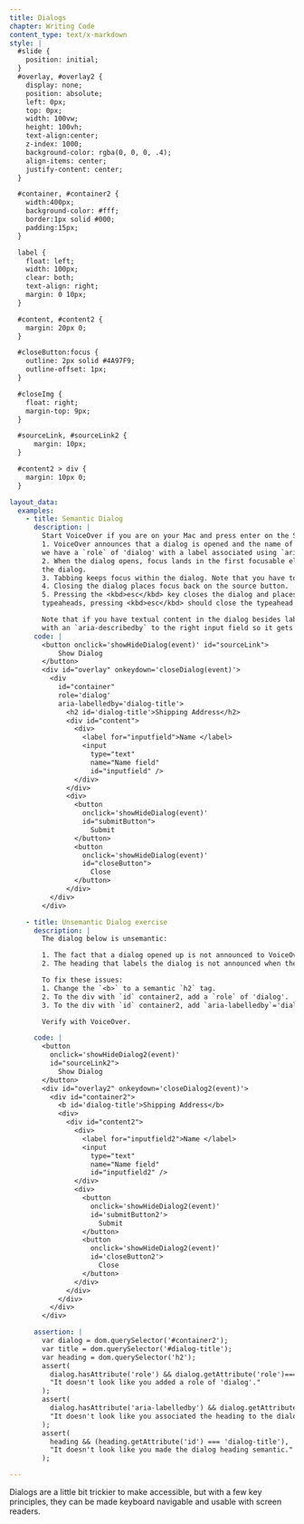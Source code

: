 ```yaml
---
title: Dialogs
chapter: Writing Code
content_type: text/x-markdown
style: |
  #slide {
    position: initial;
  }
  #overlay, #overlay2 {
    display: none;
    position: absolute;
    left: 0px;
    top: 0px;
    width: 100vw;
    height: 100vh;
    text-align:center;
    z-index: 1000;
    background-color: rgba(0, 0, 0, .4);
    align-items: center;
    justify-content: center;
  }

  #container, #container2 {
    width:400px;
    background-color: #fff;
    border:1px solid #000;
    padding:15px;
  }

  label {
    float: left;
    width: 100px;
    clear: both;
    text-align: right;
    margin: 0 10px;
  }

  #content, #content2 {
    margin: 20px 0;
  }

  #closeButton:focus {
    outline: 2px solid #4A97F9;
    outline-offset: 1px;
  }

  #closeImg {
    float: right;
    margin-top: 9px;
  }

  #sourceLink, #sourceLink2 {
      margin: 10px;
  }

  #content2 > div {
    margin: 10px 0;
  }

layout_data:
  examples:
    - title: Semantic Dialog
      description: |
        Start VoiceOver if you are on your Mac and press enter on the Show Dialog button. You will notice that:
        1. VoiceOver announces that a dialog is opened and the name of the dialog because
        we have a `role` of 'dialog' with a label associated using `aria-labelledby`.
        2. When the dialog opens, focus lands in the first focusable element in
        the dialog.
        3. Tabbing keeps focus within the dialog. Note that you have to write code to restrict the tab sequence to the dialog.
        4. Closing the dialog places focus back on the source button.
        5. Pressing the <kbd>esc</kbd> key closes the dialog and places the focus back on the source button. Note that for widgets like
        typeaheads, pressing <kbd>esc</kbd> should close the typeahead and not the dialog.

        Note that if you have textual content in the dialog besides labels, you should associate it
        with an `aria-describedby` to the right input field so it gets announced when you tab to the input field.
      code: |
        <button onclick='showHideDialog(event)' id="sourceLink">
            Show Dialog
        </button>
        <div id="overlay" onkeydown='closeDialog(event)'>
          <div
            id="container"
            role='dialog'
            aria-labelledby='dialog-title'>
              <h2 id='dialog-title'>Shipping Address</h2>
              <div id="content">
                <div>
                  <label for="inputfield">Name </label>
                  <input
                    type="text"
                    name="Name field"
                    id="inputfield" />
                </div>
              </div>
              <div>
                <button
                  onclick='showHideDialog(event)'
                  id="submitButton">
                    Submit
                </button>
                <button
                  onclick='showHideDialog(event)'
                  id="closeButton">
                    Close
                </button>
              </div>
          </div>
        </div>

    - title: Unsemantic Dialog exercise
      description: |
        The dialog below is unsemantic:

        1. The fact that a dialog opened up is not announced to VoiceOver.
        2. The heading that labels the dialog is not announced when the dialog is opened.

        To fix these issues:
        1. Change the `<b>` to a semantic `h2` tag.
        2. To the div with `id` container2, add a `role` of 'dialog'.
        3. To the div with `id` container2, add `aria-labelledby`='dialog-title'.

        Verify with VoiceOver.

      code: |
        <button
          onclick='showHideDialog2(event)'
          id="sourceLink2">
            Show Dialog
        </button>
        <div id="overlay2" onkeydown='closeDialog2(event)'>
          <div id="container2">
            <b id='dialog-title'>Shipping Address</b>
            <div>
              <div id="content2">
                <div>
                  <label for="inputfield2">Name </label>
                  <input
                    type="text"
                    name="Name field"
                    id="inputfield2" />
                </div>
                <div>
                  <button
                    onclick='showHideDialog2(event)'
                    id='submitButton2'>
                      Submit
                  </button>
                  <button
                    onclick='showHideDialog2(event)'
                    id='closeButton2'>
                      Close
                  </button>
                </div>
              </div>
            </div>
          </div>
        </div>

      assertion: |
        var dialog = dom.querySelector('#container2');
        var title = dom.querySelector('#dialog-title');
        var heading = dom.querySelector('h2');
        assert(
          dialog.hasAttribute('role') && dialog.getAttribute('role')=== "dialog",
          "It doesn't look like you added a role of 'dialog'."
        );
        assert(
          dialog.hasAttribute('aria-labelledby') && dialog.getAttribute('aria-labelledby')=== "dialog-title",
          "It doesn't look like you associated the heading to the dialog with an aria-labelledby."
        );
        assert(
          heading && (heading.getAttribute('id') === 'dialog-title'),
          "It doesn't look like you made the dialog heading semantic."
        );

---
```

Dialogs are a little bit trickier to make accessible, but with a few key 
principles, they can be made keyboard navigable and usable with screen readers.
